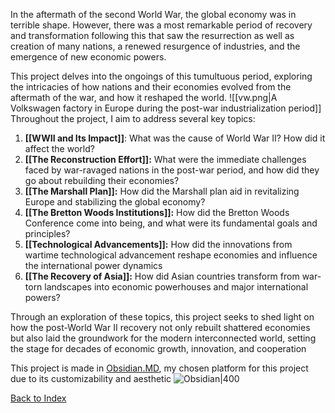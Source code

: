 In the aftermath of the second World War, the global economy was in terrible shape. However, there was a most remarkable period of recovery and transformation following this that saw the resurrection as well as creation of many nations, a renewed resurgence of industries, and the emergence of new economic powers.

This project delves into the ongoings of this tumultuous period, exploring the intricacies of how nations and their economies evolved from the aftermath of the war, and how it reshaped the world.
![[vw.png|A Volkswagen factory in Europe during the post-war industrialization period]]
Throughout the project, I aim to address several key topics:

1. **[[WWII and Its Impact]]**: What was the cause of World War II? How did it affect the world?
2. **[[The Reconstruction Effort]]:** What were the immediate challenges faced by war-ravaged nations in the post-war period, and how did they go about rebuilding their economies?
3. **[[The Marshall Plan]]:** How did the Marshall plan aid in revitalizing Europe and stabilizing the global economy?
4. **[[The Bretton Woods Institutions]]:** How did the Bretton Woods Conference come into being, and what were its fundamental goals and principles?
5. **[[Technological Advancements]]:** How did the innovations from wartime technological advancement reshape economies and influence the international power dynamics
6. **[[The Recovery of Asia]]:** How did Asian countries transform from war-torn landscapes into economic powerhouses and major international powers?

Through an exploration of these topics, this project seeks to shed light on how the post-World War II recovery not only rebuilt shattered economies but also laid the groundwork for the modern interconnected world, setting the stage for decades of economic growth, innovation, and cooperation

This project is made in [Obsidian.MD](https://obsidian.md), my chosen platform for this project due to its customizability and aesthetic
![Obsidian|400](https://obsidian.md/images/banner.png)

[Back to Index](Index)